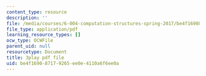 ```yaml
---
content_type: resource
description: ''
file: /media/courses/6-004-computation-structures-spring-2017/be4f169087179265ee0e4110a6f6ee0a_YOABS3tTHVc.pdf
file_type: application/pdf
learning_resource_types: []
ocw_type: OCWFile
parent_uid: null
resourcetype: Document
title: 3play pdf file
uid: be4f1690-8717-9265-ee0e-4110a6f6ee0a
---
```

